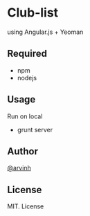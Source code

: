 # Club-list 

using Angular.js + Yeoman

## Required

- npm 
- nodejs

## Usage 
Run on local
- grunt server

## Author

[@arvinh](http://www.github.com/arvinh)

## License

MIT. License
